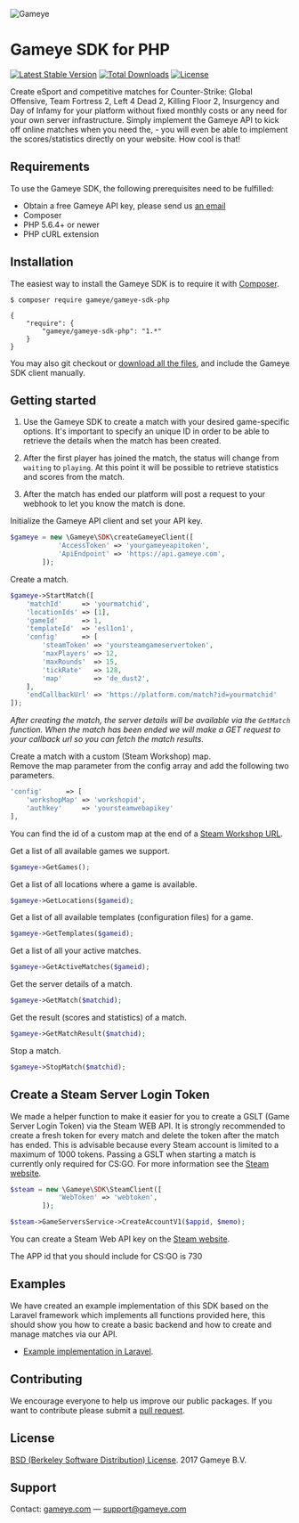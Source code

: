 ![Gameye](https://gameye.com/img/logo_blue.png)

# Gameye SDK for PHP #

[![Latest Stable Version](https://poser.pugx.org/Gameye/gameye-sdk-php/v/stable)](https://packagist.org/packages/gameye/gameye-sdk-php)
[![Total Downloads](https://poser.pugx.org/Gameye/gameye-sdk-php/downloads)](https://packagist.org/packages/gameye/gameye-sdk-php)
[![License](https://poser.pugx.org/gameye/gameye-sdk-php/license)](https://packagist.org/packages/gameye/gameye-sdk-php)

Create eSport and competitive matches for Counter-Strike: Global Offensive, Team Fortress 2, Left 4 Dead 2, Killing Floor 2, Insurgency and Day of Infamy for your platform without fixed monthly costs or any need for your own server infrastructure. Simply implement the Gameye API to kick off online matches when you need the, - you will even be able to implement the scores/statistics directly on your website. How cool is that!

## Requirements ##

To use the Gameye SDK, the following prerequisites need to be fulfilled:

+ Obtain a free Gameye API key, please send us [an email](mailto:support@gameye.com)
+ Composer
+ PHP 5.6.4+ or newer
+ PHP cURL extension

## Installation ##

The easiest way to install the Gameye SDK is to require it with [Composer](http://getcomposer.org/doc/00-intro.md).

    $ composer require gameye/gameye-sdk-php

    {
        "require": {
            "gameye/gameye-sdk-php": "1.*"
        }
    }

You may also git checkout or [download all the files](https://github.com/Gameye/gameye-sdk-php/archive/master.zip), and include the Gameye SDK client manually.

## Getting started ##

1. Use the Gameye SDK to create a match with your desired game-specific options. It's important to specify an unique ID in order to be able to retrieve the details when the match has been created.

2. After the first player has joined the match, the status will change from `waiting` to `playing`. At this point it will be possible to retrieve statistics and scores from the match.

3. After the match has ended our platform will post a request to your webhook to let you know the match is done.


Initialize the Gameye API client and set your API key.

```php
$gameye = new \Gameye\SDK\createGameyeClient([
            'AccessToken' => 'yourgameyeapitoken',
            'ApiEndpoint' => 'https://api.gameye.com',
        ]);
```

Create a match.

```php
$gameye->StartMatch([
    'matchId'     => 'yourmatchid',
    'locationIds' => [1],
    'gameId'      => 1,
    'templateId'  => 'esl1on1',
    'config'      => [
        'steamToken' => 'yoursteamgameservertoken',
        'maxPlayers' => 12,
        'maxRounds'  => 15,
        'tickRate'   => 128,
        'map'        => 'de_dust2',
    ],
    'endCallbackUrl' => 'https://platform.com/match?id=yourmatchid'
]);
```

_After creating the match, the server details will be available via the `GetMatch` function._
_When the match has been ended we will make a GET request to your callback url so you can fetch the match results._

Create a match with a custom (Steam Workshop) map.  
Remove the map parameter from the config array and add the following two parameters.  
  

```php
'config'      => [
    'workshopMap' => 'workshopid',
    'authkey'     => 'yoursteamwebapikey'
],
```
You can find the id of a custom map at the end of a [Steam Workshop URL](https://steamcommunity.com/workshop/browse/?appid=730).

Get a list of all available games we support.

```php
$gameye->GetGames();
```

Get a list of all locations where a game is available.

```php
$gameye->GetLocations($gameid);
```

Get a list of all available templates (configuration files) for a game.

```php
$gameye->GetTemplates($gameid);
```
Get a list of all your active matches.

```php
$gameye->GetActiveMatches($gameid);
```

Get the server details of a match.

```php
$gameye->GetMatch($matchid);
```

Get the result (scores and statistics) of a match.

```php
$gameye->GetMatchResult($matchid);
```

Stop a match.

```php
$gameye->StopMatch($matchid);
```

## Create a Steam Server Login Token ##

We made a helper function to make it easier for you to create a GSLT (Game Server Login Token) via the Steam WEB API. It is strongly recommended to create a fresh token for every match and delete the token after the match has ended. This is advisable because every Steam account is limited to a maximum of 1000 tokens. Passing a GSLT when starting a match is currently only required for CS:GO. For more information see the [Steam website](https://steamcommunity.com/dev/managegameservers).

```php
$steam = new \Gameye\SDK\SteamClient([
            'WebToken' => 'webtoken',
        ]);

$steam->GameServersService->CreateAccountV1($appid, $memo);
```
You can create a Steam Web API key on the [Steam website](https://steamcommunity.com/dev/apikey).

The APP id that you should include for CS:GO is 730


## Examples ##

We have created an example implementation of this SDK based on the Laravel framework which implements all functions provided here, this should show you how to create a basic backend and how to create and manage matches via our API.

+ [Example implementation in Laravel](https://github.com/Gameye/gameye-sdk-example-laravel).

## Contributing ##
We encourage everyone to help us improve our public packages. If you want to contribute please submit a [pull request](https://github.com/Gameye/gameye-sdk-php/pulls).

## License ##
[BSD (Berkeley Software Distribution) License](https://opensource.org/licenses/bsd-license.php). 2017 Gameye B.V.

## Support ##
Contact: [gameye.com](https://gameye.com) — support@gameye.com
